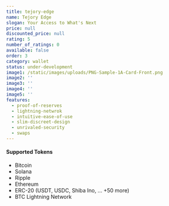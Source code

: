 ```yaml
---
title: tejory-edge
name: Tejory Edge
slogan: Your Access to What's Next
price: null
discounted_price: null
rating: 5
number_of_ratings: 0
available: false
order: 3
category: wallet
status: under-development
image1: /static/images/uploads/PNG-Sample-1A-Card-Front.png
image2: ''
image3: ''
image4: ''
image5: ''
features:
  - proof-of-reserves
  - lightning-netwrok
  - intuitive-ease-of-use
  - slim-discreet-design
  - unrivaled-security
  - swaps
---
```

#### Supported Tokens

- Bitcoin
- Solana
- Ripple
- Ethereum
- ERC-20 (USDT, USDC, Shiba Ino, ... +50 more)
- BTC Lightning Network
